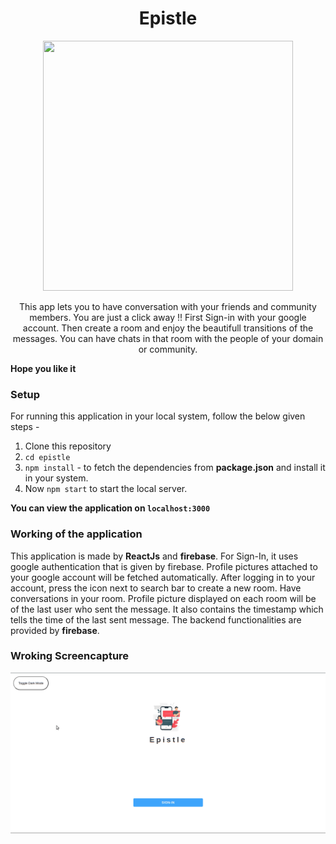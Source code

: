 <h1 align="center">Epistle</h1>

<p align="center"><img src="https://image.freepik.com/free-vector/messages-concept-illustration_114360-583.jpg" height=400 width=400 /></p>

<p align="center">This app lets you to have conversation with your friends and community members. You are just a click away !! First Sign-in with your google account. Then create a room and enjoy the beautifull transitions of the messages. You can have chats in that room with the people of your domain or community. </p>

**Hope you like it**


### Setup
For running this application in your local system, follow the below given steps -
1. Clone this repository
2. ```cd epistle```
3. ```npm install``` - to fetch the dependencies from **package.json** and install it in your system.
4. Now ```npm start``` to start the local server.

**You can view the application on ```localhost:3000```**

### Working of the application
This application is made by **ReactJs** and **firebase**. For Sign-In, it uses google authentication that is given by firebase. Profile pictures attached to your google account will be fetched automatically. After logging in to your account, press the icon next to search bar to create a new room. Have conversations in your room. Profile picture displayed on each room will be of the last user who sent the message. It also contains the timestamp which tells the time of the last sent message. The backend functionalities are provided by **firebase**.

### Wroking Screencapture
<img src="epistle-full.gif">
